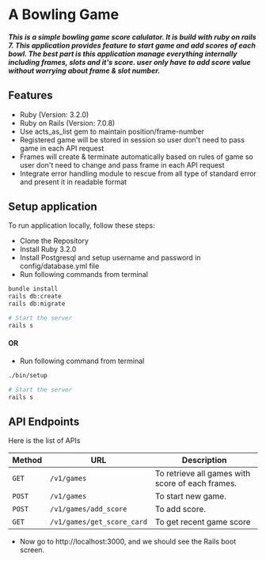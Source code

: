 # A Bowling Game
##### This is a simple bowling game score calulator. It is build with ruby on rails 7. This application provides feature to start game and add scores of each bowl. The best part is this application manage everything internally including frames, slots and it's score. user only have to add score value without worrying about frame & slot number.


## Features
- Ruby (Version: 3.2.0)
- Ruby on Rails (Version: 7.0.8)
- Use acts_as_list gem to maintain position/frame-number 
- Registered game will be stored in session so user don't need to pass game in each API request
- Frames will create & terminate automatically based on rules of game so user don't need to change and pass frame in each API request
- Integrate error handling module to rescue from all type of standard error and present it in readable format


## Setup application
To run application locally, follow these steps:

- Clone the Repository
- Install Ruby 3.2.0
- Install Postgresql and setup username and password in config/database.yml file
- Run following commands from terminal
```sh
bundle install
rails db:create
rails db:migrate

# Start the server
rails s
```

#### OR
- Run following command from terminal
```sh
./bin/setup

# Start the server
rails s
```


## API Endpoints
Here is the list of APIs

| Method   | URL                                      | Description                              |
| -------- | ---------------------------------------- | ---------------------------------------- |
| `GET`    | `/v1/games`                             | To retrieve all games with score of each frames.                     |
| `POST`   | `/v1/games`                             | To start new game.                       |
| `POST`    | `/v1/games/add_score`                          | To add score.                       |
| `GET`  | `/v1/games/get_score_card`                          | To get recent game score 

- Now go to http://localhost:3000, and we should see the Rails boot screen.
